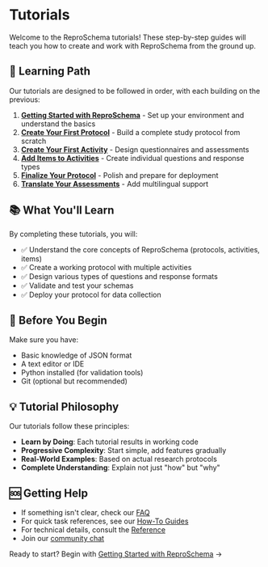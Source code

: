 # Tutorials

Welcome to the ReproSchema tutorials! These step-by-step guides will teach you how to create and work with ReproSchema from the ground up.

## 🎯 Learning Path

Our tutorials are designed to be followed in order, with each building on the previous:

1. **[Getting Started with ReproSchema](using-reproschema.md)** - Set up your environment and understand the basics
2. **[Create Your First Protocol](create-new-protocol.md)** - Build a complete study protocol from scratch
3. **[Create Your First Activity](create-new-activity.md)** - Design questionnaires and assessments
4. **[Add Items to Activities](create-new-items.md)** - Create individual questions and response types
5. **[Finalize Your Protocol](finalizing-the-protocol.md)** - Polish and prepare for deployment
6. **[Translate Your Assessments](translating-an-activity.md)** - Add multilingual support

## 📚 What You'll Learn

By completing these tutorials, you will:

- ✅ Understand the core concepts of ReproSchema (protocols, activities, items)
- ✅ Create a working protocol with multiple activities
- ✅ Design various types of questions and response formats
- ✅ Validate and test your schemas
- ✅ Deploy your protocol for data collection

## 🚀 Before You Begin

Make sure you have:

- Basic knowledge of JSON format
- A text editor or IDE
- Python installed (for validation tools)
- Git (optional but recommended)

## 💡 Tutorial Philosophy

Our tutorials follow these principles:

- **Learn by Doing**: Each tutorial results in working code
- **Progressive Complexity**: Start simple, add features gradually
- **Real-World Examples**: Based on actual research protocols
- **Complete Understanding**: Explain not just "how" but "why"

## 🆘 Getting Help

- If something isn't clear, check our [FAQ](../FAQ.md)
- For quick task references, see our [How-To Guides](../how-to/index.md)
- For technical details, consult the [Reference](../reference/index.md)
- Join our [community chat](https://mattermost.brainhack.org/brainhack/channels/repronim-reproschema)

Ready to start? Begin with [Getting Started with ReproSchema](using-reproschema.md) →